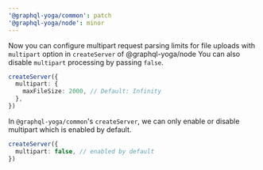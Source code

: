 ```yaml
---
'@graphql-yoga/common': patch
'@graphql-yoga/node': minor
---
```


Now you can configure multipart request parsing limits for file uploads with `multipart` option in `createServer` of @graphql-yoga/node
You can also disable `multipart` processing by passing `false`.

```ts
createServer({
  multipart: {
    maxFileSize: 2000, // Default: Infinity
  },
})
```

In `@graphql-yoga/common`'s `createServer`, we can only enable or disable multipart which is enabled by default.

```ts
createServer({
  multipart: false, // enabled by default
})
```
